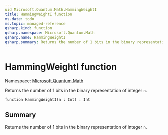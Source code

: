 ```yaml
---
uid Microsoft.Quantum.Math.HammingWeightI
title: HammingWeightI function
ms.date: todo
ms.topic: managed-reference
qsharp.kind: function
qsharp.namespace: Microsoft.Quantum.Math
qsharp.name: HammingWeightI
qsharp.summary: Returns the number of 1 bits in the binary representation of integer `n`.
---
```


# HammingWeightI function

Namespace: [Microsoft.Quantum.Math](xref:Microsoft.Quantum.Math)

Returns the number of 1 bits in the binary representation of integer `n`.
```qsharp
function HammingWeightI(n : Int) : Int
```

## Summary
Returns the number of 1 bits in the binary representation of integer `n`.
